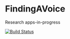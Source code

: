 # FindingAVoice
Research apps-in-progress

[![Build Status](https://travis-ci.org/charliewilliams/FindingAVoice.svg?branch=master)](https://travis-ci.org/charliewilliams/FindingAVoice)
